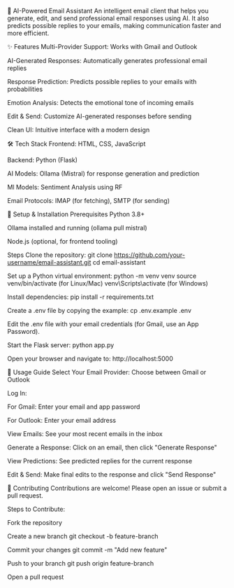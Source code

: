 📧 AI-Powered Email Assistant
An intelligent email client that helps you generate, edit, and send professional email responses using AI. It also predicts possible replies to your emails, making communication faster and more efficient.

✨ Features
Multi-Provider Support: Works with Gmail and Outlook

AI-Generated Responses: Automatically generates professional email replies

Response Prediction: Predicts possible replies to your emails with probabilities

Emotion Analysis: Detects the emotional tone of incoming emails

Edit & Send: Customize AI-generated responses before sending

Clean UI: Intuitive interface with a modern design

🛠️ Tech Stack
Frontend: HTML, CSS, JavaScript

Backend: Python (Flask)

AI Models: Ollama (Mistral) for response generation and prediction

Ml Models: Sentiment Analysis using RF

Email Protocols: IMAP (for fetching), SMTP (for sending)

🚀 Setup & Installation
Prerequisites
Python 3.8+

Ollama installed and running (ollama pull mistral)

Node.js (optional, for frontend tooling)

Steps
Clone the repository:
git clone https://github.com/your-username/email-assistant.git
cd email-assistant

Set up a Python virtual environment:
python -m venv venv
source venv/bin/activate (for Linux/Mac)
venv\Scripts\activate (for Windows)

Install dependencies:
pip install -r requirements.txt

Create a .env file by copying the example:
cp .env.example .env

Edit the .env file with your email credentials (for Gmail, use an App Password).

Start the Flask server:
python app.py

Open your browser and navigate to:
http://localhost:5000

📖 Usage Guide
Select Your Email Provider: Choose between Gmail or Outlook

Log In:

For Gmail: Enter your email and app password

For Outlook: Enter your email address

View Emails: See your most recent emails in the inbox

Generate a Response: Click on an email, then click "Generate Response"

View Predictions: See predicted replies for the current response

Edit & Send: Make final edits to the response and click "Send Response"

🤝 Contributing
Contributions are welcome! Please open an issue or submit a pull request.

Steps to Contribute:

Fork the repository

Create a new branch
git checkout -b feature-branch

Commit your changes
git commit -m "Add new feature"

Push to your branch
git push origin feature-branch

Open a pull request

